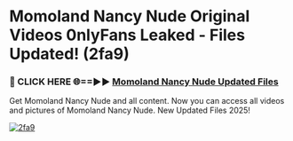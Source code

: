 # Momoland Nancy Nude Original Videos 0nlyFans Leaked - Files Updated! (2fa9)

<h3>🔴 CLICK HERE 🌐==►► <a href="https://tinyurl.com/4mcuefdz" rel="nofollow">Momoland Nancy Nude Updated Files</a></h3>

Get Momoland Nancy Nude and all content. Now you can access all videos and pictures of Momoland Nancy Nude. New Updated Files 2025!

[![2fa9](https://i.imgur.com/StAQSOY.gif)](https://tinyurl.com/4mcuefdz)

